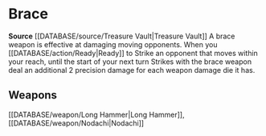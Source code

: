 ﻿---
id: '471'
name: Brace
rarity: Common
source: '[[DATABASE/source/Treasure Vault|Treasure Vault]]'
trait:
- Brace
type: Trait

---
# Brace

**Source** [[DATABASE/source/Treasure Vault|Treasure Vault]] 
A brace weapon is effective at damaging moving opponents. When you [[DATABASE/action/Ready|Ready]] to Strike an opponent that moves within your reach, until the start of your next turn Strikes with the brace weapon deal an additional 2 precision damage for each weapon damage die it has.

## Weapons

[[DATABASE/weapon/Long Hammer|Long Hammer]], [[DATABASE/weapon/Nodachi|Nodachi]]